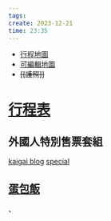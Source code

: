 ```yaml
---
tags: 
create: 2023-12-21
time: 23:35
---
```

- [行程地圖](https://www.google.com/maps/@35.6101746,139.9110627,12z/data=!3m1!4b1!4m3!11m2!2soR5-D4ATSwK5X_fvJqM_7g!3e3?hl=zh-TW&entry=ttu)
- [可編輯地圖](https://maps.app.goo.gl/8k2aw52q12XnhW7w9)
- ~~[[護照]]~~

# [行程表](https://docs.google.com/document/d/1JmY547WBe5b_Ynqm2lYVGCbkOTXYAQuBkg1EsqzVCGQ/edit)


## 外國人特別售票套組
[kaigai blog](https://yankeebanchou.wordpress.com/2023/12/19/vtuber-hololive-super-expo-2024-info-for-overseas-holostars-fans/)
[special](https://hololivesuperexpo2024.hololivepro.com/en/special/03/)

## [蛋包飯](https://tabelog.com/tokyo/A1311/A131101/13234095/)

、